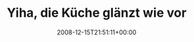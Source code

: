 ---
retweeted: false
source: <a href="http://twitter.com" rel="nofollow">Twitter Web Client</a>
entities:
  hashtags:
  - text: wg
    indices:
    - '42'
    - '45'
  - text: freude
    indices:
    - '46'
    - '53'
  - text: feierabend
    indices:
    - '54'
    - '65'
  symbols: []
  user_mentions: []
  urls: []
display_text_range:
- '0'
- '65'
favorite_count: '0'
id_str: '1059362384'
truncated: false
retweet_count: '0'
id: '1059362384'
created_at: Mon Dec 15 21:51:11 +0000 2008
favorited: false
full_text: 'Yiha, die Küche glänzt wie vor der Party! #wg #freude #feierabend'
lang: de
tags:
- wg
- freude
- feierabend
- pesos:twitter
date: '2008-12-15T21:51:11+00:00'
src: https://twitter.com/bascht/status/1059362384
original_url: https://twitter.com/bascht/status/1059362384
type: twitter_tweet
text: 'Yiha, die Küche glänzt wie vor der Party! #wg #freude #feierabend'
title: 'Yiha, die Küche glänzt wie vor '

---